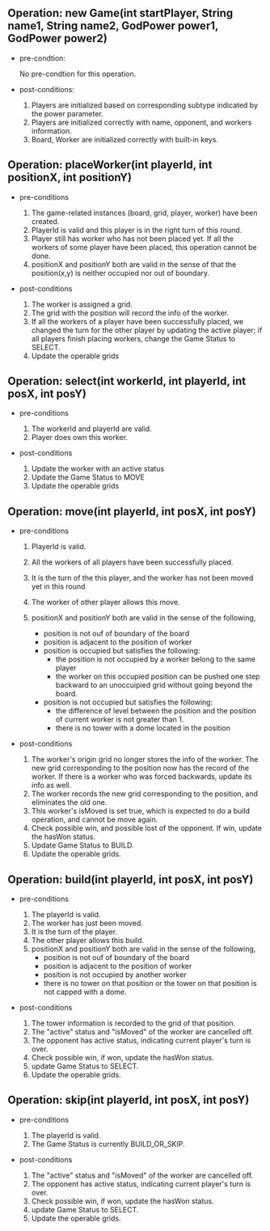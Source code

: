 ## Operation: new Game(int startPlayer, String name1, String name2, GodPower power1, GodPower power2)

- pre-condtion:

  No pre-condtion for this operation.

- post-conditions:

  1. Players are initialized based on corresponding subtype indicated by the power parameter.
  2. Players are initialized correctly with name, opponent, and workers information.
  3. Board, Worker are initialized correctly with built-in keys.

## Operation: placeWorker(int playerId, int positionX, int positionY)

- pre-conditions

  1. The game-related instances (board, grid, player, worker) have been created.
  2. PlayerId is valid and this player is in the right turn of this round.
  3. Player still has worker who has not been placed yet. If all the workers of some player have been placed, this operation cannot be done.
  4. positionX and positionY both are valid in the sense of that the position(x,y) is neither occupied nor out of boundary.

- post-conditions

  1. The worker is assigned a grid.
  2. The grid with the position will record the info of the worker.
  3. If all the workers of a player have been successfully placed, we changed the turn for the other player by updating the active player; if all players finish placing workers, change the Game Status to SELECT.
  4. Update the operable grids

## Operation: select(int workerId, int playerId, int posX, int posY)

- pre-conditions

  1. The workerId and playerId are valid.
  2. Player does own this worker.

- post-conditions
  1. Update the worker with an active status
  2. Update the Game Status to MOVE
  3. Update the operable grids

## Operation: move(int playerId, int posX, int posY)

- pre-conditions

  1. PlayerId is valid.
  2. All the workers of all players have been successfully placed.
  3. It is the turn of the this player, and the worker has not been moved yet in this round
  4. The worker of other player allows this move.
  5. positionX and positionY both are valid in the sense of the following,

     - position is not ouf of boundary of the board
     - position is adjacent to the position of worker
     - position is occupied but satisfies the following:
       - the position is not occupied by a worker belong to the same player
       - the worker on this occupied position can be pushed one step backward to an unoccuipied grid without going beyond the board.
     - position is not occupied but satisfies the following:
       - the difference of level between the position and the position of current worker is not greater than 1.
       - there is no tower with a dome located in the position

- post-conditions
  1. The worker's origin grid no longer stores the info of the worker. The new grid corresponding to the position now has the record of the worker. If there is a worker who was forced backwards, update its info as well.
  2. The worker records the new grid corresponding to the position, and eliminates the old one.
  3. This worker's isMoved is set true, which is expected to do a build operation, and cannot be move again.
  4. Check possible win, and possible lost of the opponent. If win, update the hasWon status.
  5. Update Game Status to BUILD.
  6. Update the operable grids.

## Operation: build(int playerId, int posX, int posY)

- pre-conditions

  1. The playerId is valid.
  2. The worker has just been moved.
  3. It is the turn of the player.
  4. The other player allows this build.
  5. positionX and positionY both are valid in the sense of the following,
     - position is not ouf of boundary of the board
     - position is adjacent to the position of worker
     - position is not occupied by another worker
     - there is no tower on that position or the tower on that position is not capped with a dome.

- post-conditions

  1. The tower information is recorded to the grid of that position.
  2. The "active" status and "isMoved" of the worker are cancelled off.
  3. The opponent has active status, indicating current player's turn is over.
  4. Check possible win, if won, update the hasWon status.
  5. update Game Status to SELECT.
  6. Update the operable grids.

## Operation: skip(int playerId, int posX, int posY)

- pre-conditions

  1. The playerId is valid.
  2. The Game Status is currently BUILD_OR_SKIP.

- post-conditions
  1. The "active" status and "isMoved" of the worker are cancelled off.
  2. The opponent has active status, indicating current player's turn is over.
  3. Check possible win, if won, update the hasWon status.
  4. update Game Status to SELECT.
  5. Update the operable grids.
